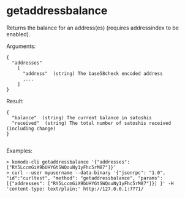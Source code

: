 # getaddressbalance

Returns the balance for an address(es) (requires addressindex to be enabled).


Arguments:
```
{
  "addresses"
    [
      "address"  (string) The base58check encoded address
      ,...
    ]
}

```
Result:
```
{
  "balance"  (string) The current balance in satoshis
  "received"  (string) The total number of satoshis received (including change)
}


```
Examples:
```
> komodo-cli getaddressbalance '{"addresses": ["RY5LccmGiX9bUHYGtSWQouNy1yFhc5rM87"]}'
> curl --user myusername --data-binary '{"jsonrpc": "1.0", "id":"curltest", "method": "getaddressbalance", "params": [{"addresses": ["RY5LccmGiX9bUHYGtSWQouNy1yFhc5rM87"]}] }' -H 'content-type: text/plain;' http://127.0.0.1:7771/
```
